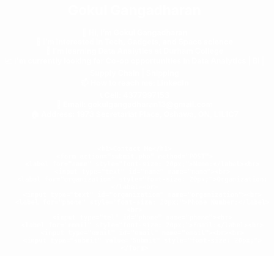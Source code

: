 <!DOCTYPE html>
<html lang="en">
<head>
    <meta charset="UTF-8">
    <meta name="viewport" content="width=device-width, initial-scale=1.0">
    <title>Gokul Gangadharan</title>
    <style>
        body {
            margin: 0;
            padding: 0;
            background-image: url('https://images.pexels.com/photos/255379/pexels-photo-255379.jpeg?cs=srgb&dl=pexels-miguel-%C3%A1-padri%C3%B1%C3%A1n-255379.jpg&fm=jpg&_gl=1*p2vc3p*_ga*MTI1ODg0NDkxMC4xNzA4MzIzODUx*_ga_8JE65Q40S6*MTcwODMyMzg1MS4xLjEuMTcwODMyMzg1My4wLjAuMA..');
            background-size: cover;
            color: white;
            text-align: center;
            font-size: 20px;
            font-weight: bold;
        }
        .container {
            padding: 20px;
        }
        a {
            color: #fff; /* Link color */
            text-decoration: none; /* Remove underline */
        }
    </style>
</head>
<body>
    <div class="container">
        <h1 style="font-size: 36px;">Gokul Gangadharan</h1>
        <p>
            👋 Hi, I’m Gokul Gangadharan<br>
            👀 I’m interested in Tech, Gadgets, and Space science<br>
            🌱 I’m learning Data Analytics at Durham College<br>
            📈 I'm currently looking for Co-op opportunities in Data Analytics | BI | Supply Chain | Shipping<br>
            📫 How to reach me: <a href="https://linkedin.com/in/gokul-gangadharan-13gg">LinkedIn</a><br>
            📞 Cell: 4377997153<br>
            📧 Email: gokulgangadharan13@gmail.com<br>
            🏠 Address: 1973 Secretariat Place, Oshawa, ON, L1L1C7
        </p>
    </div>

    <h1>Contact Me</h1>
    <form action="submit.php" method="POST">
        <label for="name" style="font-size: 20px;">Name:</label><br>
        <input type="text" id="name" name="name"><br>
        <label for="organization" style="font-size: 20px;">Organization:</label><br>
        <input type="text" id="organization" name="organization"><br>
        <label for="phone" style="font-size: 20px;">Phone Number:</label><br>
        <input type="tel" id="phone" name="phone"><br>
        <label for="email" style="font-size: 20px;">Email:</label><br>
        <input type="email" id="email" name="email"><br><br>
        <input type="submit" value="Submit" style="font-size: 20px;">
    </form>
</body>
</html>
